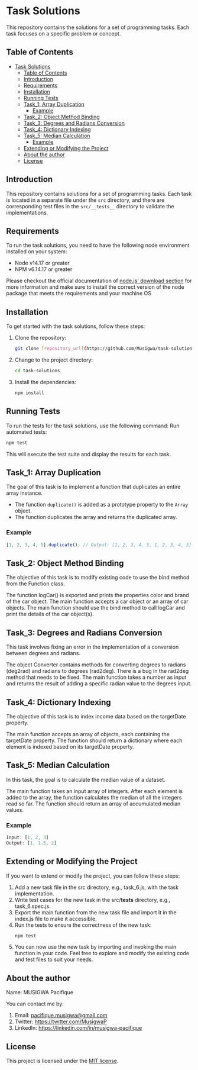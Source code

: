 # Task Solutions

This repository contains the solutions for a set of programming tasks. Each task focuses on a specific problem or concept.

## Table of Contents

- [Task Solutions](#task-solutions)
  - [Table of Contents](#table-of-contents)
  - [Introduction](#introduction)
  - [Requirements](#requirements)
  - [Installation](#installation)
  - [Running Tests](#running-tests)
  - [Task\_1: Array Duplication](#task_1-array-duplication)
    - [Example](#example)
  - [Task\_2: Object Method Binding](#task_2-object-method-binding)
  - [Task\_3: Degrees and Radians Conversion](#task_3-degrees-and-radians-conversion)
  - [Task\_4: Dictionary Indexing](#task_4-dictionary-indexing)
  - [Task\_5: Median Calculation](#task_5-median-calculation)
    - [Example](#example-1)
  - [Extending or Modifying the Project](#extending-or-modifying-the-project)
  - [About the author](#about-the-author)
  - [License](#license)

## Introduction

This repository contains solutions for a set of programming tasks. Each task is located in a separate file under the `src` directory, and there are corresponding test files in the `src/__tests__` directory to validate the implementations.

## Requirements

To run the task solutions, you need to have the following node environment installed on your system:

- Node v14.17 or greater
- NPM v6.14.17 or greater

Please checkout the official documentation of [node.js' download section](http://nodejs.org) for more information and make sure to install the correct version of the node package that meets the requirements and your machine OS

## Installation

To get started with the task solutions, follow these steps:

1. Clone the repository:

   ```bash
   git clone [repository_url](https://github.com/Musigwa/task-solutions.git)
   ```

2. Change to the project directory:
   ```bash
   cd task-solutions
   ```

3. Install the dependencies:
   ```bash
   npm install
   ```

## Running Tests

To run the tests for the task solutions, use the following command:
Run automated tests:
```bash
npm test
```
This will execute the test suite and display the results for each task.

## Task_1: Array Duplication

The goal of this task is to implement a function that duplicates an entire array instance.

- The function `duplicate()` is added as a prototype property to the `Array` object.
- The function duplicates the array and returns the duplicated array.

### Example

```javascript
[1, 2, 3, 4, 5].duplicate(); // Output: [1, 2, 3, 4, 5, 1, 2, 3, 4, 5]
```

## Task_2: Object Method Binding

The objective of this task is to modify existing code to use the bind method from the Function class.

The function logCar() is exported and prints the properties color and brand of the car object.
The main function accepts a car object or an array of car objects.
The main function should use the bind method to call logCar and print the details of the car object(s).

## Task_3: Degrees and Radians Conversion

This task involves fixing an error in the implementation of a conversion between degrees and radians.

The object Converter contains methods for converting degrees to radians (deg2rad) and radians to degrees (rad2deg).
There is a bug in the rad2deg method that needs to be fixed.
The main function takes a number as input and returns the result of adding a specific radian value to the degrees input.

## Task_4: Dictionary Indexing

The objective of this task is to index income data based on the targetDate property.

The main function accepts an array of objects, each containing the targetDate property.
The function should return a dictionary where each element is indexed based on its targetDate property.

## Task_5: Median Calculation

In this task, the goal is to calculate the median value of a dataset.

The main function takes an input array of integers.
After each element is added to the array, the function calculates the median of all the integers read so far.
The function should return an array of accumulated median values.

### Example

```javascript
Input: [1, 2, 3]
Output: [1, 1.5, 2]
```

## Extending or Modifying the Project

If you want to extend or modify the project, you can follow these steps:

1. Add a new task file in the src directory, e.g., task_6.js, with the task implementation.
2. Write test cases for the new task in the src/__tests__ directory, e.g., task_6.spec.js.
3. Export the main function from the new task file and import it in the index.js file to make it accessible.
4. Run the tests to ensure the correctness of the new task:
   ```bash
   npm test
   ```
5. You can now use the new task by importing and invoking the main function in your code.
Feel free to explore and modify the existing code and test files to suit your needs.

## About the author

Name: MUSIGWA Pacifique

You can contact me by: 
1. Email: pacifique.musigwa@gmail.com
2. Twitter: https://twitter.com/MusigwaP
3. LinkedIn: https://linkedin.com/in/musigwa-pacifique

## License

This project is licensed under the [MIT license](https://opensource.org/licenses/MIT).